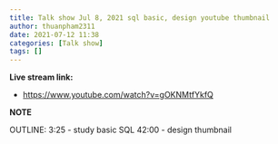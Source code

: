 ```yaml
---
title: Talk show Jul 8, 2021 sql basic, design youtube thumbnail
author: thuanpham2311
date: 2021-07-12 11:38
categories: [Talk show]
tags: []
---
```


**Live stream link:**
- https://www.youtube.com/watch?v=gOKNMtfYkfQ

**NOTE**

OUTLINE:
3:25 - study basic SQL
42:00 - design thumbnail
